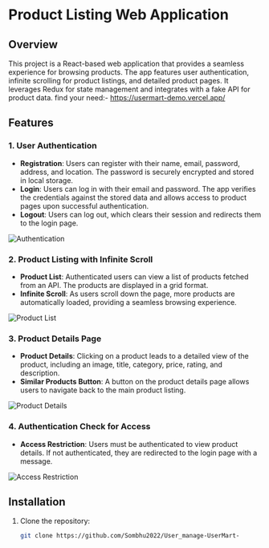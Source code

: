 # Product Listing Web Application

## Overview

This project is a React-based web application that provides a seamless experience for browsing products. The app features user authentication, infinite scrolling for product listings, and detailed product pages. It leverages Redux for state management and integrates with a fake API for product data.
find your need:- https://usermart-demo.vercel.app/
## Features

### 1. User Authentication

- **Registration**: Users can register with their name, email, password, address, and location. The password is securely encrypted and stored in local storage.
- **Login**: Users can log in with their email and password. The app verifies the credentials against the stored data and allows access to product pages upon successful authentication.
- **Logout**: Users can log out, which clears their session and redirects them to the login page.

![Authentication](./images/authentication.png)

### 2. Product Listing with Infinite Scroll

- **Product List**: Authenticated users can view a list of products fetched from an API. The products are displayed in a grid format.
- **Infinite Scroll**: As users scroll down the page, more products are automatically loaded, providing a seamless browsing experience.

![Product List](./images/product-list.png)

### 3. Product Details Page

- **Product Details**: Clicking on a product leads to a detailed view of the product, including an image, title, category, price, rating, and description.
- **Similar Products Button**: A button on the product details page allows users to navigate back to the main product listing.

![Product Details](./images/product-details.png)

### 4. Authentication Check for Access

- **Access Restriction**: Users must be authenticated to view product details. If not authenticated, they are redirected to the login page with a message.

![Access Restriction](./images/access-restriction.png)

## Installation

1. Clone the repository:
   ```bash
   git clone https://github.com/Sombhu2022/User_manage-UserMart-